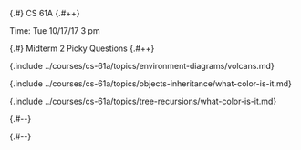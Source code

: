 
{.#} CS 61A
{.#++}

Time: Tue 10/17/17 3 pm

{.#} Midterm 2 Picky Questions
{.#++}

{.include ../courses/cs-61a/topics/environment-diagrams/volcans.md}

{.include ../courses/cs-61a/topics/objects-inheritance/what-color-is-it.md}

{.include ../courses/cs-61a/topics/tree-recursions/what-color-is-it.md}

{.#--}

{.#--}
